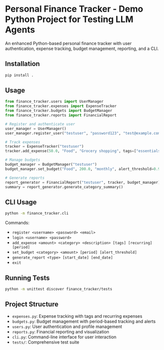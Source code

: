# Personal Finance Tracker - Demo Python Project for Testing LLM Agents

An enhanced Python-based personal finance tracker with user authentication, expense tracking, budget management, reporting, and a CLI.

## Installation

```bash
pip install .
```

## Usage
```python
from finance_tracker.users import UserManager
from finance_tracker.expenses import ExpenseTracker
from finance_tracker.budgets import BudgetManager
from finance_tracker.reports import FinancialReport

# Register and authenticate user
user_manager = UserManager()
user_manager.register_user("testuser", "password123", "test@example.com")

# Track expenses
tracker = ExpenseTracker("testuser")
tracker.add_expense(50.0, "Food", "Grocery shopping", tags=["essentials"])

# Manage budgets
budget_manager = BudgetManager("testuser")
budget_manager.set_budget("Food", 200.0, "monthly", alert_threshold=0.9)

# Generate reports
report_generator = FinancialReport("testuser", tracker, budget_manager)
summary = report_generator.generate_category_summary()
```

## CLI Usage
```bash
python -m finance_tracker.cli
```

Commands:
- `register <username> <password> <email>`
- `login <username> <password>`
- `add_expense <amount> <category> <description> [tags] [recurring] [period]`
- `set_budget <category> <amount> [period] [alert_threshold]`
- `generate_report <type> [start_date] [end_date]`
- `exit`

## Running Tests
```bash
python -m unittest discover finance_tracker/tests
```

## Project Structure
- `expenses.py`: Expense tracking with tags and recurring expenses
- `budgets.py`: Budget management with period-based tracking and alerts
- `users.py`: User authentication and profile management
- `reports.py`: Financial reporting and visualization
- `cli.py`: Command-line interface for user interaction
- `tests/`: Comprehensive test suite
